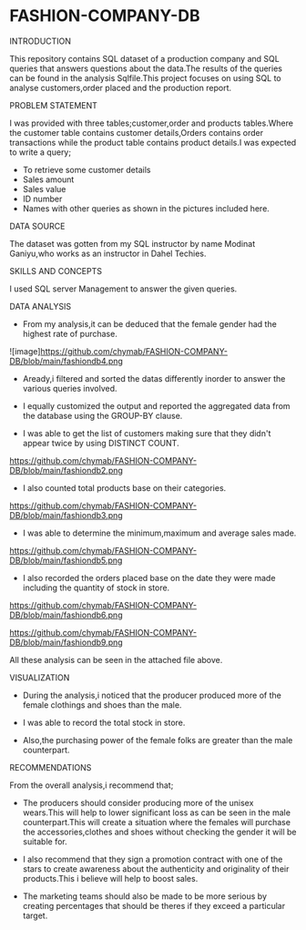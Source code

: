 # FASHION-COMPANY-DB

INTRODUCTION

This repository contains SQL dataset of a production company and SQL queries that answers questions about the data.The results of the queries can be found in the analysis Sqlfile.This project focuses on using SQL to analyse customers,order placed and the production report.

PROBLEM STATEMENT

I was  provided with three tables;customer,order and products tables.Where the customer table contains customer details,Orders contains order transactions while the product table contains product details.I was expected to write a query;

- To retrieve some customer details
- Sales amount
- Sales value
- ID number 
- Names with other queries as shown in the pictures included here.

DATA SOURCE

The dataset was gotten from my SQL instructor by name Modinat Ganiyu,who works as an instructor in Dahel Techies.

SKILLS AND CONCEPTS

I used SQL server Management to answer the given queries.

DATA ANALYSIS

- From my analysis,it can be deduced that the female gender had the highest rate of purchase.

![image]https://github.com/chymab/FASHION-COMPANY-DB/blob/main/fashiondb4.png

- Aready,i filtered and sorted the datas differently inorder to answer the various queries involved.

- I equally customized the output and reported the aggregated data from the database using the GROUP-BY clause.

- I was able to get the list of customers making sure that they didn't appear twice by using DISTINCT COUNT.

 https://github.com/chymab/FASHION-COMPANY-DB/blob/main/fashiondb2.png

- I also counted total products base on their categories.

 https://github.com/chymab/FASHION-COMPANY-DB/blob/main/fashiondb3.png

- I was able to determine the minimum,maximum and average sales made.

 https://github.com/chymab/FASHION-COMPANY-DB/blob/main/fashiondb5.png

- I also recorded the orders placed base on the date they were made including  the quantity of stock in store.

 https://github.com/chymab/FASHION-COMPANY-DB/blob/main/fashiondb6.png

 https://github.com/chymab/FASHION-COMPANY-DB/blob/main/fashiondb9.png
 
  All these analysis can be seen in the attached file above.

VISUALIZATION

- During the analysis,i noticed that the producer produced more of the female clothings and shoes than the male.

- I was able to record the total stock in store.

- Also,the purchasing power of the female folks are greater than the male counterpart.

RECOMMENDATIONS

From the overall analysis,i recommend that;

- The producers should consider producing more of the unisex wears.This will help to lower significant loss as can be seen in the male counterpart.This will create a situation where the females will purchase the accessories,clothes and shoes without checking the gender it will be suitable for.

- I also recommend that they sign a promotion contract with one of the stars to create awareness about the authenticity and originality of their products.This i believe will help to boost sales.

- The marketing teams should also be made to be more serious by creating percentages that should be theres if they exceed a particular target.









